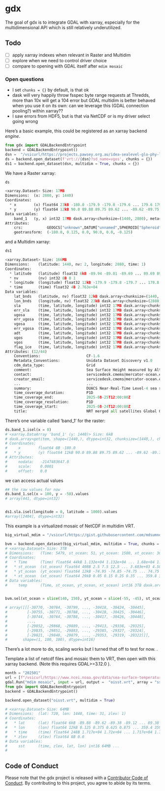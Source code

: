 
<!-- README.md is generated from README.Rmd. Please edit that file -->

# gdx

<!-- badges: start -->

<!-- badges: end -->

The goal of gdx is to integrate GDAL with xarray, especially for the
multidimensional API which is still relatively underutilized.

## Todo

- [ ] apply xarray indexes when relevant in Raster and Multidim
- [ ] explore when we need to control driver choice
- [ ] compare to opening with GDAL itself after `mdim mosaic`

### Open questions

- I set `chunks = {}` by default, is that ok
- dask will very happily throw fsspec byte range requests at Thredds,
  more than 10x will get a 104 error but GDAL multidim is better behaved
  when you use it on its own: can we leverage this (GDAL connection
  pooling?) within xarray??
- I saw errors from HDF5, but is that via NetCDF or is my driver select
  going wrong

Here’s a basic example, this could be registered as an xarray backend
*engine*.

``` python
from gdx import GDALBackendEntrypoint
backend = GDALBackendEntrypoint()
dsn =  "/vsicurl/https://projects.pawsey.org.au/idea-sealevel-glo-phy-l4-nrt-008-046/data.marine.copernicus.eu/SEALEVEL_GLO_PHY_L4_NRT_008_046/cmems_obs-sl_glo_phy-ssh_nrt_allsat-l4-duacs-0.125deg_P1D_202506/2025/08/nrt_global_allsat_phy_l4_20250825_20250825.nc"
ds = backend.open_dataset(f'vrt://{dsn}?sd_name=vgos', chunks = {})
ds1 = backend.open_dataset(dsn, multidim = True, chunks = {}) 
```

We have a Raster xarray:

``` python
ds

<xarray.Dataset> Size: 17MB
Dimensions:  (x: 2880, y: 1440)
Coordinates:
  * x        (x) float64 23kB -180.0 -179.9 -179.8 -179.6 ... 179.6 179.8 179.9
  * y        (y) float64 12kB 90.0 89.88 89.75 89.62 ... -89.62 -89.75 -89.88
Data variables:
    band_1   (y, x) int32 17MB dask.array<chunksize=(1440, 2880), meta=np.ndarray>
Attributes:
    crs:           GEOGCS["unknown",DATUM["unnamed",SPHEROID["Spheroid",63781...
    geotransform:  (-180.0, 0.125, 0.0, 90.0, 0.0, -0.125)
```

and a Multidim xarray:

``` python
ds1

<xarray.Dataset> Size: 166MB
Dimensions:    (latitude: 1440, nv: 2, longitude: 2880, time: 1)
Coordinates:
  * latitude   (latitude) float32 6kB -89.94 -89.81 -89.69 ... 89.69 89.81 89.94
  * nv         (nv) int32 8B 0 1
  * longitude  (longitude) float32 12kB -179.9 -179.8 -179.7 ... 179.8 179.9
  * time       (time) float32 4B 2.763e+04
Data variables:
    lat_bnds   (latitude, nv) float32 12kB dask.array<chunksize=(1440, 2), meta=np.ndarray>
    lon_bnds   (longitude, nv) float32 23kB dask.array<chunksize=(2880, 2), meta=np.ndarray>
    sla        (time, latitude, longitude) int32 17MB dask.array<chunksize=(1, 1440, 2880), meta=np.ndarray>
    err_sla    (time, latitude, longitude) int32 17MB dask.array<chunksize=(1, 1440, 2880), meta=np.ndarray>
    ugosa      (time, latitude, longitude) int32 17MB dask.array<chunksize=(1, 1440, 2880), meta=np.ndarray>
    err_ugosa  (time, latitude, longitude) int32 17MB dask.array<chunksize=(1, 1440, 2880), meta=np.ndarray>
    vgosa      (time, latitude, longitude) int32 17MB dask.array<chunksize=(1, 1440, 2880), meta=np.ndarray>
    err_vgosa  (time, latitude, longitude) int32 17MB dask.array<chunksize=(1, 1440, 2880), meta=np.ndarray>
    adt        (time, latitude, longitude) int32 17MB dask.array<chunksize=(1, 1440, 2880), meta=np.ndarray>
    ugos       (time, latitude, longitude) int32 17MB dask.array<chunksize=(1, 1440, 2880), meta=np.ndarray>
    vgos       (time, latitude, longitude) int32 17MB dask.array<chunksize=(1, 1440, 2880), meta=np.ndarray>
    flag_ice   (time, latitude, longitude) int32 17MB dask.array<chunksize=(1, 1440, 2880), meta=np.ndarray>
Attributes: (12/44)
    Conventions:                     CF-1.6
    Metadata_Conventions:            Unidata Dataset Discovery v1.0
    cdm_data_type:                   Grid
    comment:                         Sea Surface Height measured by Altimetry...
    contact:                         servicedesk.cmems@mercator-ocean.eu
    creator_email:                   servicedesk.cmems@mercator-ocean.eu
    ...                              ...
    summary:                         DUACS Near-Real-Time Level-4 sea surface...
    time_coverage_duration:          P1D
    time_coverage_end:               2025-08-25T12:00:00Z
    time_coverage_resolution:        P1D
    time_coverage_start:             2025-08-24T12:00:00Z
    title:                           NRT merged all satellites Global Ocean G...
```

There’s one variable called ‘band_1’ for the raster:

``` python
ds.band_1.isel(x = 0)
# <xarray.DataArray 'band_1' (y: 1440)> Size: 6kB
# dask.array<getitem, shape=(1440,), dtype=int32, chunksize=(1440,), chunktype=numpy.ndarray>
# Coordinates:
#     x        float64 8B -180.0
#   * y        (y) float64 12kB 90.0 89.88 89.75 89.62 ... -89.62 -89.75 -89.88
# Attributes:
#     nodata:   -2147483647.0
#     scale:    0.0001
#     offset:   0.0
```

we can access actual values

``` python
## the raw values for now
ds.band_1.sel(x = 100, y = -50).values
# array(441, dtype=int32)


ds1.sla.isel(longitude = 0, latitude = 1000).values
#array([2404], dtype=int32)
```

This example is a virtualized mosaic of NetCDF in multidim VRT.

``` python
big_virtual_mdim = "/vsicurl/https://gist.githubusercontent.com/mdsumner/18c5d302d00b9a456bb73d30ac758764/raw/f26e1b2e202f759d6aace4d7deb3e04ea3c85f15/mdim.vrt"

bvm = backend.open_dataset(big_virtual_mdim, multidim = True, chunks = {})
# <xarray.Dataset> Size: 3TB
# Dimensions:   (Time: 5479, st_ocean: 51, yt_ocean: 1500, xt_ocean: 3600)
# Coordinates:
#   * Time      (Time) float64 44kB 1.132e+04 1.132e+04 ... 1.68e+04 1.68e+04
#   * st_ocean  (st_ocean) float64 408B 2.5 7.5 12.5 ... 3.603e+03 4.509e+03
#   * yt_ocean  (yt_ocean) float64 12kB -74.95 -74.85 -74.75 ... 74.75 74.85 74.95
#   * xt_ocean  (xt_ocean) float64 29kB 0.05 0.15 0.25 0.35 ... 359.8 359.9 360.0
# Data variables:
#     temp      (Time, st_ocean, yt_ocean, xt_ocean) int16 3TB dask.array<chunksize=(5479, 51, 1500, 3600), meta=np.ndarray>
    

bvm.sel(xt_ocean = slice(140, 150), yt_ocean = slice(-55, -45), st_ocean = slice(8, 13)).isel(Time = -1).temp.values

# array([[[-30770, -30784, -30799, ..., -30418, -30424, -30445],
#         [-30755, -30771, -30788, ..., -30418, -30425, -30446],
#         [-30744, -30764, -30788, ..., -30417, -30426, -30448],
#         ...,
#         [-29852, -29868, -29889, ..., -29413, -29338, -29325],
#         [-29835, -29851, -29883, ..., -29385, -29327, -29324],
#         [-29821, -29840, -29879, ..., -29353, -29319, -29322]]],
#       shape=(1, 100, 100), dtype=int16)
```

There’s a lot more to do, scaling works but I turned that off to test
for now. .

Template a list of netcdf files and mosaic them to VRT, then open with
this xarray backend. (Note this requires GDAL\>=3.12.0 ).

``` python
month = "202501"
url = [f"/vsicurl/https://www.ncei.noaa.gov/data/sea-surface-temperature-optimum-interpolation/v2.1/access/avhrr/{month}/oisst-avhrr-v02r01.{month}{(day+1):02d}.nc" for day in range(31)]
gdal.Run("mdim mosaic", input = url, output =  "oisst.vrt", array = "sst")
from gdx import GDALBackendEntrypoint
backend = GDALBackendEntrypoint()

backend.open_dataset("oisst.vrt", multidim = True)

# <xarray.Dataset> Size: 64MB
# Dimensions:  (lat: 720, lon: 1440, time: 31, zlev: 1)
# Coordinates:
#   * lat      (lat) float64 6kB -89.88 -89.62 -89.38 -89.12 ... 89.38 89.62 89.88
#   * lon      (lon) float64 12kB 0.125 0.375 0.625 0.875 ... 359.4 359.6 359.9
#   * time     (time) float64 248B 1.717e+04 1.72e+04 ... 1.717e+04 1.717e+04
#   * zlev     (zlev) float64 8B 0.0
# Data variables:
#     sst      (time, zlev, lat, lon) int16 64MB ...
# 
```

## Code of Conduct

Please note that the gdx project is released with a [Contributor Code of
Conduct](https://contributor-covenant.org/version/2/1/CODE_OF_CONDUCT.html).
By contributing to this project, you agree to abide by its terms.
